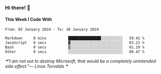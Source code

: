 ### Hi there! 👋

#### This Week I Code With
<!--START_SECTION:waka-->

```txt
From: 03 January 2024 - To: 10 January 2024

Markdown     8 mins          ███████████████░░░░░░░░░░   59.41 %
JavaScript   0 secs          ▓░░░░░░░░░░░░░░░░░░░░░░░░   03.22 %
Bash         0 secs          ▒░░░░░░░░░░░░░░░░░░░░░░░░   01.19 %
Other        0 secs          ░░░░░░░░░░░░░░░░░░░░░░░░░   00.47 %
```

<!--END_SECTION:waka-->

<!--STARTS_HERE_QUOTE_README-->
<i>❝“I am not out to destroy Microsoft, that would be a completely unintended side effect.”— Linus Torvalds   ❞</i>
<!--ENDS_HERE_QUOTE_README-->
